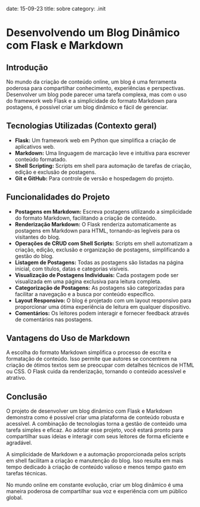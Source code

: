 date: 15-09-23
title: sobre
category: .init

# Desenvolvendo um Blog Dinâmico com Flask e Markdown


## Introdução

No mundo da criação de conteúdo online, um blog é uma ferramenta poderosa para compartilhar conhecimento, experiências e perspectivas. Desenvolver um blog pode parecer uma tarefa complexa, mas com o uso do framework web Flask e a simplicidade do formato Markdown para postagens, é possível criar um blog dinâmico e fácil de gerenciar.

## Tecnologias Utilizadas (Contexto geral)

- **Flask:** Um framework web em Python que simplifica a criação de aplicativos web.
- **Markdown:** Uma linguagem de marcação leve e intuitiva para escrever conteúdo formatado.
- **Shell Scripting:** Scripts em shell para automação de tarefas de criação, edição e exclusão de postagens.
- **Git e GitHub:** Para controle de versão e hospedagem do projeto.

## Funcionalidades do Projeto

- **Postagens em Markdown:** Escreva postagens utilizando a simplicidade do formato Markdown, facilitando a criação de conteúdo.
- **Renderização Markdown:** O Flask renderiza automaticamente as postagens em Markdown para HTML, tornando-as legíveis para os visitantes do blog.
- **Operações de CRUD com Shell Scripts:** Scripts em shell automatizam a criação, edição, exclusão e organização de postagens, simplificando a gestão do blog.
- **Listagem de Postagens:** Todas as postagens são listadas na página inicial, com títulos, datas e categorias visíveis.
- **Visualização de Postagens Individuais:** Cada postagem pode ser visualizada em uma página exclusiva para leitura completa.
- **Categorização de Postagens:** As postagens são categorizadas para facilitar a navegação e a busca por conteúdo específico.
- **Layout Responsivo:** O blog é projetado com um layout responsivo para proporcionar uma ótima experiência de leitura em qualquer dispositivo.
- **Comentários:** Os leitores podem interagir e fornecer feedback através de comentários nas postagens.

## Vantagens do Uso de Markdown

A escolha do formato Markdown simplifica o processo de escrita e formatação de conteúdo. Isso permite que autores se concentrem na criação de ótimos textos sem se preocupar com detalhes técnicos de HTML ou CSS. O Flask cuida da renderização, tornando o conteúdo acessível e atrativo.

## Conclusão

O projeto de desenvolver um blog dinâmico com Flask e Markdown demonstra como é possível criar uma plataforma de conteúdo robusta e acessível. A combinação de tecnologias torna a gestão de conteúdo uma tarefa simples e eficaz. Ao adotar esse projeto, você estará pronto para compartilhar suas ideias e interagir com seus leitores de forma eficiente e agradável.

A simplicidade de Markdown e a automação proporcionada pelos scripts em shell facilitam a criação e manutenção do blog. Isso resulta em mais tempo dedicado à criação de conteúdo valioso e menos tempo gasto em tarefas técnicas.

No mundo online em constante evolução, criar um blog dinâmico é uma maneira poderosa de compartilhar sua voz e experiência com um público global.
